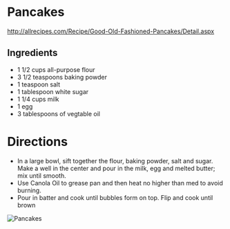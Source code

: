 # Pancakes
http://allrecipes.com/Recipe/Good-Old-Fashioned-Pancakes/Detail.aspx

## Ingredients
* 1 1/2 cups all-purpose flour
* 3 1/2 teaspoons baking powder
* 1 teaspoon salt
* 1 tablespoon white sugar
* 1 1/4 cups milk
* 1 egg
* 3 tablespoons of vegtable oil

# Directions
* In a large bowl, sift together the flour, baking powder, salt and sugar. Make a well in the center and pour in the milk, egg and melted butter; mix until smooth.
* Use Canola Oil to grease pan and then heat no higher than med to avoid burning.
* Pour in batter and cook until bubbles form on top.  Flip and cook until brown


![Pancakes](http://i.imgur.com/asQpbLR.jpg)
